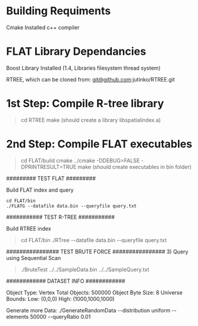 Building Requiments
====================
Cmake Installed
c++ compiler

FLAT Library Dependancies
==========================
Boost Library Installed (1.4, Libraries filesystem thread system) 

RTREE, which can be cloned from: git@github.com:jutinko/RTREE.git

1st Step: Compile R-tree library
=================================
>cd RTREE
>make (should create a library libspatialindex.a)

2nd Step: Compile FLAT executables
===================================
>cd FLAT/build
>cmake ../cmake -DDEBUG=FALSE -DPRINTRESULT=TRUE
>make (should create executables in bin folder) 

#########
TEST FLAT
#########

Build FLAT index and query
```
cd FLAT/bin
./FLATG --datafile data.bin --queryfile query.txt
```

###########
TEST R-TREE
###########

Build RTREE index
>cd FLAT/bin
>./RTree --datafile data.bin --queryfile query.txt

################
TEST BRUTE FORCE
################
3) Query using Sequential Scan 
>./BruteTest ../../SampleData.bin ../../SampleQuery.txt

############
DATASET INFO
############

Object Type: Vertex
Total Objects: 500000
Object Byte Size: 8
Universe Bounds: Low: (0,0,0)  High: (1000,1000,1000)

Generate more Data:
./GenerateRandomData --distribution uniform --elements 50000 --queryRatio 0.01
